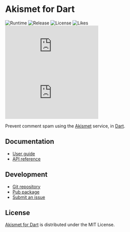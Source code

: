 # Akismet for Dart
![Runtime](https://badgen.net/pub/sdk-version/akismet) ![Release](https://badgen.net/pub/v/akismet) ![License](https://badgen.net/pub/license/akismet) ![Likes](https://badgen.net/pub/likes/akismet) ![Coverage](https://badgen.net/coveralls/c/github/cedx/akismet.dart) ![Build](https://badgen.net/github/checks/cedx/akismet.dart)

Prevent comment spam using the [Akismet](https://akismet.com) service, in [Dart](https://dart.dev).

## Documentation
- [User guide](https://docs.belin.io/akismet.dart)
- [API reference](https://api.belin.io/akismet.dart)

## Development
- [Git repository](https://git.belin.io/cedx/akismet.dart)
- [Pub package](https://pub.dev/packages/akismet)
- [Submit an issue](https://git.belin.io/cedx/akismet.dart/issues)

## License
[Akismet for Dart](https://docs.belin.io/akismet.dart) is distributed under the MIT License.
